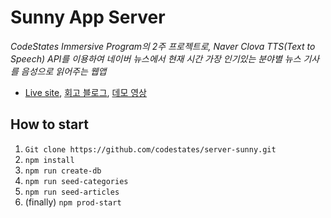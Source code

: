 # Sunny App Server
*CodeStates Immersive Program의 2주 프로젝트로, Naver Clova TTS(Text to Speech) API를 이용하여 네이버 뉴스에서 현재 시간 가장 인기있는 분야별 뉴스 기사를 음성으로 읽어주는 웹앱*
- [Live site](https://bit.ly/2TZTy0M), [회고 블로그](https://leejungdo.com/blog/2018/12/19/2%EC%A3%BC-%ED%94%84%EB%A1%9C%EC%A0%9D%ED%8A%B8-%EB%89%B4%EC%8A%A4-%EC%9D%BD%EC%96%B4%EC%A3%BC%EB%8A%94-Sunny-%ED%9A%8C%EA%B3%A0.html), [데모 영상](https://bit.ly/2V4YwGf)

## How to start
1. `Git clone https://github.com/codestates/server-sunny.git`
2. `npm install`
3. `npm run create-db`
4. `npm run seed-categories`
5. `npm run seed-articles`
6. (finally) `npm prod-start`
